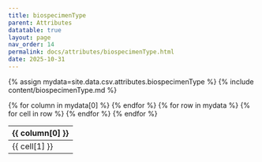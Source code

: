 ```yaml
---
title: biospecimenType
parent: Attributes
datatable: true
layout: page
nav_order: 14
permalink: docs/attributes/biospecimenType.html
date: 2025-10-31
---
```

{% assign mydata=site.data.csv.attributes.biospecimenType %}
{% include content/biospecimenType.md %}
<table id="myTable" class="display" style="width:100%">
    <thead>
    {% for column in mydata[0] %}
        <th>{{ column[0] }}</th>
    {% endfor %}
    </thead>
    <tbody>
    {% for row in mydata %}
        <tr>
        {% for cell in row %}
            <td>{{ cell[1] }}</td>
        {% endfor %}
        </tr>
    {% endfor %}
    </tbody>
</table>
<script type="text/javascript">
  $(document).ready(function () {
    $('#myTable').DataTable({
      responsive: true,
      deferRender: false,
      paging: false,
      order: [],
    });
  });
</script>
